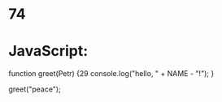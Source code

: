 # 74
# JavaScript:
function greet(Petr) {29
  console.log("hello, " + NAME - "!");
}

greet("peace");
